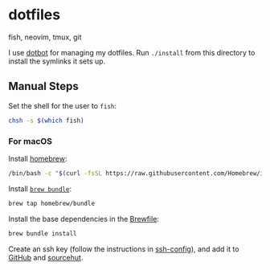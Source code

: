 # dotfiles

fish, neovim, tmux, git

I use [dotbot](https://github.com/anishathalye/dotbot) for managing my dotfiles.
Run `./install` from this directory to install the symlinks it sets up.

## Manual Steps

Set the shell for the user to `fish`:

```sh
chsh -s $(which fish)
```

### For macOS

Install [homebrew](https://docs.brew.sh/Installation):

```sh
/bin/bash -c "$(curl -fsSL https://raw.githubusercontent.com/Homebrew/install/HEAD/install.sh)"
```

Install [`brew bundle`](https://github.com/Homebrew/homebrew-bundle):

```sh
brew tap homebrew/bundle
```

Install the base dependencies in the [Brewfile](./Brewfile):

```sh
brew bundle install
```

Create an ssh key (follow the instructions in [ssh-config](./ssh-config)), and add it to [GitHub](https://github.com/settings/keys) and [sourcehut](https://meta.sr.ht/keys).
